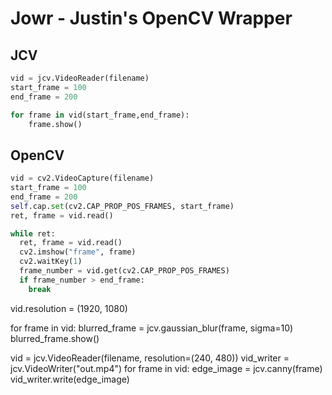 # Jowr - Justin's OpenCV Wrapper

## JCV
```python
vid = jcv.VideoReader(filename)
start_frame = 100
end_frame = 200

for frame in vid(start_frame,end_frame):
	frame.show()
```

## OpenCV

```python
vid = cv2.VideoCapture(filename)
start_frame = 100
end_frame = 200
self.cap.set(cv2.CAP_PROP_POS_FRAMES, start_frame)
ret, frame = vid.read()

while ret:
  ret, frame = vid.read()
  cv2.imshow("frame", frame)
  cv2.waitKey(1)
  frame_number = vid.get(cv2.CAP_PROP_POS_FRAMES)
  if frame_number > end_frame:
    break
```


vid.resolution = (1920, 1080)

for frame in vid:
	blurred_frame = jcv.gaussian_blur(frame, sigma=10)
	blurred_frame.show()

vid = jcv.VideoReader(filename, resolution=(240, 480))
vid_writer = jcv.VideoWriter("out.mp4")
for frame in vid:
	edge_image = jcv.canny(frame)
	vid_writer.write(edge_image)
